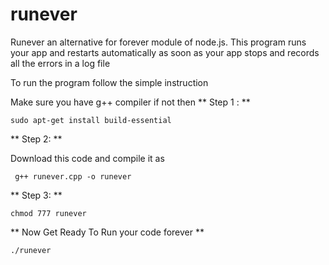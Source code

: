 # runever
Runever an alternative for forever module of node.js. This program runs your app and restarts automatically as soon as your app stops and records all the errors in a log file

To run the program follow the simple instruction 

Make sure you have g++ compiler if not then 
** Step 1 : **
```
sudo apt-get install build-essential
```
** Step 2: **

Download this code and compile it as 

```
 g++ runever.cpp -o runever
```

** Step 3: **
```
chmod 777 runever
```

** Now Get Ready To Run your code forever **
```
./runever
```

